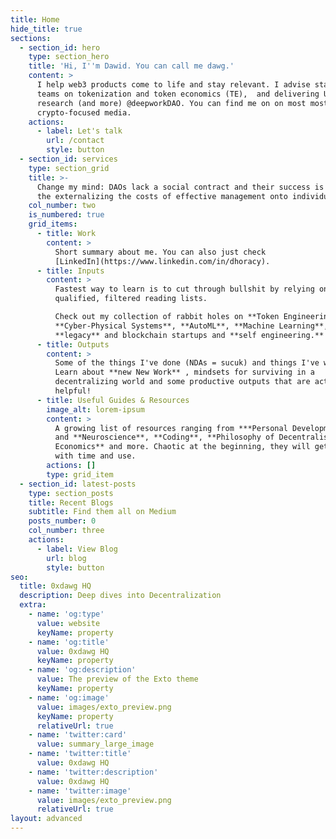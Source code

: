 ```yaml
---
title: Home
hide_title: true
sections:
  - section_id: hero
    type: section_hero
    title: 'Hi, I''m Dawid. You can call me dawg.'
    content: >
      I help web3 products come to life and stay relevant. I advise startups and
      teams on tokenization and token economics (TE),  and delivering UX
      research (and more) @deepworkDAO. You can find me on on most most
      crypto-focused media.
    actions:
      - label: Let's talk
        url: /contact
        style: button
  - section_id: services
    type: section_grid
    title: >-
      Change my mind: DAOs lack a social contract and their success is built on
      the externalizing the costs of effective management onto individuals.
    col_number: two
    is_numbered: true
    grid_items:
      - title: Work
        content: >
          Short summary about me. You can also just check
          [LinkedIn](https://www.linkedin.com/in/dhoracy).
      - title: Inputs
        content: >
          Fastest way to learn is to cut through bullshit by relying on
          qualified, filtered reading lists.

          Check out my collection of rabbit holes on **Token Engineering**,
          **Cyber-Physical Systems**, **AutoML**, **Machine Learning**,
          **legacy** and blockchain startups and **self engineering.**
      - title: Outputs
        content: >
          Some of the things I've done (NDAs = sucuk) and things I've written.
          Learn about **new New Work** , mindsets for surviving in a
          decentralizing world and some productive outputs that are actually
          helpful!
      - title: Useful Guides & Resources
        image_alt: lorem-ipsum
        content: >
          A growing list of resources ranging from ***Personal Development***
          and **Neuroscience**, **Coding**, **Philosophy of Decentralisation,
          Economics** and more. Chaotic at the beginning, they will get better
          with time and use.
        actions: []
        type: grid_item
  - section_id: latest-posts
    type: section_posts
    title: Recent Blogs
    subtitle: Find them all on Medium
    posts_number: 0
    col_number: three
    actions:
      - label: View Blog
        url: blog
        style: button
seo:
  title: 0xdawg HQ
  description: Deep dives into Decentralization
  extra:
    - name: 'og:type'
      value: website
      keyName: property
    - name: 'og:title'
      value: 0xdawg HQ
      keyName: property
    - name: 'og:description'
      value: The preview of the Exto theme
      keyName: property
    - name: 'og:image'
      value: images/exto_preview.png
      keyName: property
      relativeUrl: true
    - name: 'twitter:card'
      value: summary_large_image
    - name: 'twitter:title'
      value: 0xdawg HQ
    - name: 'twitter:description'
      value: 0xdawg HQ
    - name: 'twitter:image'
      value: images/exto_preview.png
      relativeUrl: true
layout: advanced
---
```

